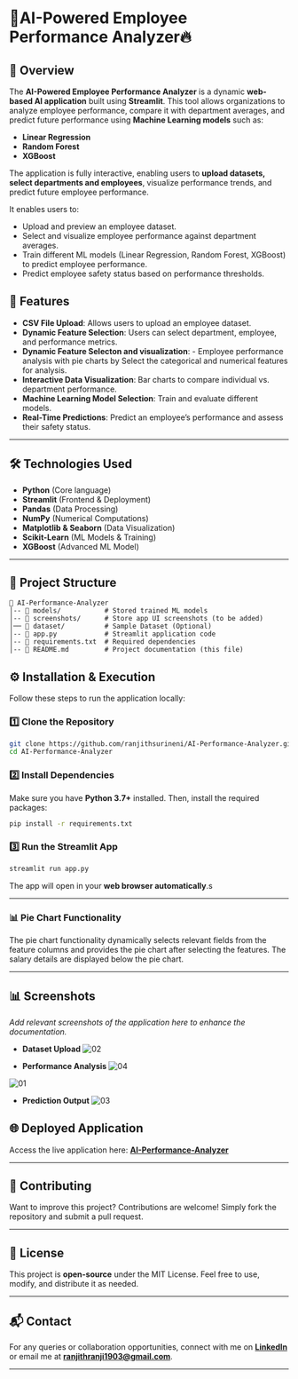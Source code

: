 # 🧠AI-Powered Employee Performance Analyzer🔥

## 📌 Overview
The **AI-Powered Employee Performance Analyzer** is a dynamic **web-based AI application** built using **Streamlit**. This tool allows organizations to analyze employee performance, compare it with department averages, and predict future performance using **Machine Learning models** such as:

- **Linear Regression**
- **Random Forest**
- **XGBoost**

The application is fully interactive, enabling users to **upload datasets, select departments and employees**, visualize performance trends, and predict future employee performance.

It enables users to:
- Upload and preview an employee dataset.
- Select and visualize employee performance against department averages.
- Train different ML models (Linear Regression, Random Forest, XGBoost) to predict employee performance.
- Predict employee safety status based on performance thresholds.

## 🚀 Features
- **CSV File Upload**: Allows users to upload an employee dataset.
- **Dynamic Feature Selection**: Users can select department, employee, and performance metrics.
- **Dynamic Feature Selecton and visualization**: - Employee performance analysis with pie charts by Select the categorical and numerical features for analysis.
- **Interactive Data Visualization**: Bar charts to compare individual vs. department performance.
- **Machine Learning Model Selection**: Train and evaluate different models.
- **Real-Time Predictions**: Predict an employee’s performance and assess their safety status.

---

## 🛠️ Technologies Used

- **Python** (Core language)
- **Streamlit** (Frontend & Deployment)
- **Pandas** (Data Processing)
- **NumPy** (Numerical Computations)
- **Matplotlib & Seaborn** (Data Visualization)
- **Scikit-Learn** (ML Models & Training)
- **XGBoost** (Advanced ML Model)

---

## 📂 Project Structure
```
📁 AI-Performance-Analyzer
│-- 📂 models/           # Stored trained ML models
│-- 📂 screenshots/      # Store app UI screenshots (to be added)
│── 📂 dataset/          # Sample Dataset (Optional)
│-- 📄 app.py            # Streamlit application code
│-- 📄 requirements.txt  # Required dependencies
│-- 📄 README.md         # Project documentation (this file)
```

## ⚙️ Installation & Execution

Follow these steps to run the application locally:

### 1️⃣ Clone the Repository

```bash
git clone https://github.com/ranjithsurineni/AI-Performance-Analyzer.git
cd AI-Performance-Analyzer
```

### 2️⃣ Install Dependencies

Make sure you have **Python 3.7+** installed. Then, install the required packages:

```bash
pip install -r requirements.txt
```

### 3️⃣ Run the Streamlit App

```bash
streamlit run app.py
```

The app will open in your **web browser automatically**.s

---
### 📊 Pie Chart Functionality

The pie chart functionality dynamically selects relevant fields from the feature columns and provides the pie chart after selecting the features. The salary details are displayed below the pie chart.

---
## 📊 Screenshots
_Add relevant screenshots of the application here to enhance the documentation._

- **Dataset Upload**
![02](https://github.com/user-attachments/assets/20228cc7-bcb1-4e83-893f-8dcd5aceca87)




- **Performance Analysis**
![04](https://github.com/user-attachments/assets/dadab11a-b6cb-4fed-a794-c7b7c85d1799)


![01](https://github.com/user-attachments/assets/11086259-aa68-486f-8443-8fa50434de3c)


- **Prediction Output**
![03](https://github.com/user-attachments/assets/209a373f-dcdc-4dc5-bd4a-76191e95f4fa)


## 🌐 Deployed Application
Access the live application here: **[AI-Performance-Analyzer](https://ai-performance-analyzer-glvpsavvhvghvtgxvk8uva.streamlit.app/)**


---


## 🤝 Contributing

Want to improve this project? Contributions are welcome! Simply fork the repository and submit a pull request.

---

## 📝 License

This project is **open-source** under the MIT License. Feel free to use, modify, and distribute it as needed.

---

## 📬 Contact

For any queries or collaboration opportunities, connect with me on **[LinkedIn](www.linkedin.com/in/ranjith-kumar-surineni-b73b981b6)** or email me at **[ranjithranji1903@gmail.com](mailto\:ranjithranji1903@hmail.com)**.

---





